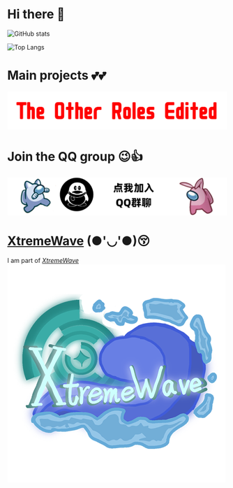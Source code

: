 # Hi there 👋

<!--
**Ksduye/Ksduye** is a ✨ _special_ ✨ repository because its `README.md` (this file) appears on your GitHub profile.

Here are some ideas to get you started:

- 🔭 I’m currently working on ...
- 🌱 I’m currently learning ...
- 👯 I’m looking to collaborate on ...
- 🤔 I’m looking for help with ...
- 💬 Ask me about ...
- 📫 How to reach me: ...
- 😄 Pronouns: ...
- ⚡ Fun fact: ...
-->
![GitHub stats](https://github-readme-stats.vercel.app/api?username=Ksduye)  

![Top Langs](https://github-readme-stats.vercel.app/api/top-langs/?username=Ksduye) 

# Main projects  💕💕
[![TheOtherRolesEdited](./Images/TORE-logo.png)](https://github.com/XtremeWave/TheOtherRolesEdited)

# Join the QQ group 😉👍
[![QQ](./Images/TORE-QQ.png)](http://qm.qq.com/cgi-bin/qm/qr?_wv=1027&k=1YPTXe2Sh93pAUXv1mwv4unI6J_G1FYK&authKey=%2BPzdgfi%2FpbaxyPTVU1Lx8xU69Zo1X4%2FCih0lTozAbZ0%2FsCiO%2FGe8sQ97p6jxEFlV&noverify=0&group_code=647668527)

# [XtremeWave](https://github.com/XtremeWave) (●'◡'●)😚
I am part of *[XtremeWave](https://github.com/XtremeWave)*
[![XtremeWave](./Images/XtremeWave-logo.png)](https://github.com/XtremeWave)
</p>